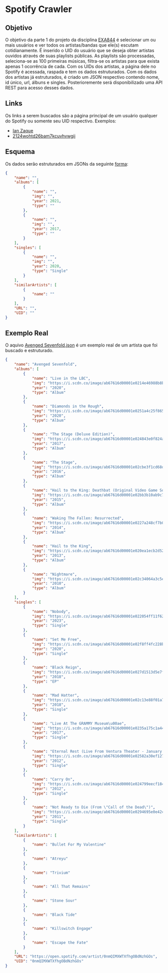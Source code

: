 # Spotify Crawler

## Objetivo
O objetivo da parte 1 do projeto da disciplina [EXA844](https://sites.google.com/a/ecomp.uefs.br/joao/home/courses/exa844) é selecionar um ou mais usuários e ver todos os artistas/bandas que ele(s) escutam cotidianamente.
É inserido o UID do usuário que se deseja obter artistas ouvidos através de suas playlists públicas. As playlists são processadas, seleciona-se as 100 primeiras músicas, 
filtra-se os artistas para que exista apenas 1 ocorrência de cada. Com os UIDs dos artistas, a página dele no Spotify é acessada, raspada e tem os dados estruturados.
Com os dados dos artistas já estruturados, é criado um JSON respectivo contendo nome, id único, url, álbuns e singles. Posterioremente será disponibilizado uma API REST
para acesso desses dados.

## Links
Os links a serem buscados são a página principal de um usuário qualquer do Spotify ou somente seu UID respectivo.
Exemplos:
- [Ian Zaque](https://open.spotify.com/user/2124wohtd26bam7kcuvhvwgii)
- [2124wohtd26bam7kcuvhvwgii](https://open.spotify.com/user/2124wohtd26bam7kcuvhvwgii)

## Esquema
Os dados serão estruturados em JSONs da seguinte [forma](https://github.com/ian-zaque/exa844-projeto/blob/main/esquema.json):

```json
{
    "name": "",
    "albums": [
        {
            "name": "",
            "img": "",
            "year": 2021,
            "type": ""
        },
        {
            "name": "",
            "img": "",
            "year": 2017,
            "type": ""
        }
    ],
    "singles": [
        {
            "name": "",
            "img": "",
            "year": 2020,
            "type": "Single"
        }
    ],
    "similarArtists": [
        {
            "name": ""
        }
    ],
    "URL": "",
    "UID": ""
}
```


## Exemplo Real
O aquivo [Avenged Sevenfold.json](https://github.com/ian-zaque/exa844-projeto/blob/main/Avenged%20Sevenfold.json) é um exemplo real de um artista que foi buscado e estruturado.

```json
{
    "name": "Avenged Sevenfold",
    "albums": [
        {
            "name": "Live in the LBC",
            "img": "https://i.scdn.co/image/ab67616d00001e0214e46988b8b3ed36de9b7f92",
            "year": "2020",
            "type": "Album"
        },
        {
            "name": "Diamonds in the Rough",
            "img": "https://i.scdn.co/image/ab67616d00001e0251a4c25f865262b2a03c7b90",
            "year": "2020",
            "type": "Album"
        },
        {
            "name": "The Stage (Deluxe Edition)",
            "img": "https://i.scdn.co/image/ab67616d00001e024843e0f824a00334e811279c",
            "year": "2017",
            "type": "Album"
        },
        {
            "name": "The Stage",
            "img": "https://i.scdn.co/image/ab67616d00001e02cbe3f1cd68d2ed2fec96b740",
            "year": "2016",
            "type": "Album"
        },
        {
            "name": "Hail to the King: Deathbat (Original Video Game Soundtrack)",
            "img": "https://i.scdn.co/image/ab67616d00001e02bb3b10ab9c78f1614a207298",
            "year": "2015",
            "type": "Album"
        },
        {
            "name": "Waking The Fallen: Resurrected",
            "img": "https://i.scdn.co/image/ab67616d00001e0227a248cf7b07baa9f643cafa",
            "year": "2014",
            "type": "Album"
        },
        {
            "name": "Hail to the King",
            "img": "https://i.scdn.co/image/ab67616d00001e020ea1ecb2d5271c2db402b0c2",
            "year": "2013",
            "type": "Album"
        },
        {
            "name": "Nightmare",
            "img": "https://i.scdn.co/image/ab67616d00001e02c34064a3c5e4a25892a091f3",
            "year": "2010",
            "type": "Album"
        }
    ],
    "singles": [
        {
            "name": "Nobody",
            "img": "https://i.scdn.co/image/ab67616d00001e022054ff11f6205e072c9b2ded",
            "year": "2023",
            "type": "Single"
        },
        {
            "name": "Set Me Free",
            "img": "https://i.scdn.co/image/ab67616d00001e02f8ff4fc228b1925ea53d8b85",
            "year": "2020",
            "type": "Single"
        },
        {
            "name": "Black Reign",
            "img": "https://i.scdn.co/image/ab67616d00001e027d1513d5e7f6bb88de6cdcd9",
            "year": "2018",
            "type": "EP"
        },
        {
            "name": "Mad Hatter",
            "img": "https://i.scdn.co/image/ab67616d00001e02c13e88f01a72ca6080656847",
            "year": "2018",
            "type": "Single"
        },
        {
            "name": "Live At The GRAMMY Museum\u00ae",
            "img": "https://i.scdn.co/image/ab67616d00001e0235a175c1a44ede1f48d390db",
            "year": "2017",
            "type": "Single"
        },
        {
            "name": "Eternal Rest (Live From Ventura Theater - January 2004)",
            "img": "https://i.scdn.co/image/ab67616d00001e02582a30ef12716bba22968904",
            "year": "2012",
            "type": "Single"
        },
        {
            "name": "Carry On",
            "img": "https://i.scdn.co/image/ab67616d00001e024799eecf1843c6d9742bc023",
            "year": "2012",
            "type": "Single"
        },
        {
            "name": "Not Ready to Die (From \"Call of the Dead\")",
            "img": "https://i.scdn.co/image/ab67616d00001e0294695e0e42ce2be29d783573",
            "year": "2011",
            "type": "Single"
        }
    ],
    "similarArtists": [
        {
            "name": "Bullet For My Valentine"
        },
        {
            "name": "Atreyu"
        },
        {
            "name": "Trivium"
        },
        {
            "name": "All That Remains"
        },
        {
            "name": "Stone Sour"
        },
        {
            "name": "Black Tide"
        },
        {
            "name": "Killswitch Engage"
        },
        {
            "name": "Escape the Fate"
        }
    ],
    "URL": "https://open.spotify.com/artist/0nmQIMXWTXfhgOBdNzhGOs",
    "UID": "0nmQIMXWTXfhgOBdNzhGOs"
}





